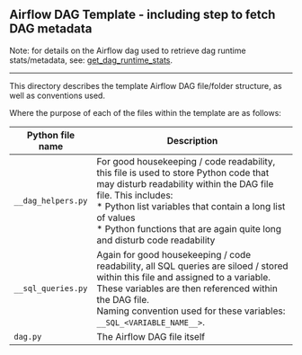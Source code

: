 ## Airflow DAG Template - including step to fetch DAG metadata

Note: for details on the Airflow dag used to retrieve dag runtime stats/metadata, see: [get_dag_runtime_stats](https://github.com/paulf-999/airflow_templates/tree/main/dags/get_dag_runtime_stats).

---

This directory describes the template Airflow DAG file/folder structure, as well as conventions used.

Where the purpose of each of the files within the template are as follows:

| Python file name | Description |
| ---------------- | ----------- |
| `__dag_helpers.py` | For good housekeeping / code readability, this file is used to store Python code that may disturb readability within the DAG file file. This includes:<br/>* Python list variables that contain a long list of values<br/>* Python functions that are again quite long and disturb code readability|
| `__sql_queries.py` | Again for good housekeeping / code readability, all SQL queries are siloed / stored within this file and assigned to a variable.<br/>These variables are then referenced within the DAG file.<br/>Naming convention used for these variables: `__SQL_<VARIABLE_NAME__>`. |
| `dag.py` | The Airflow DAG file itself |

